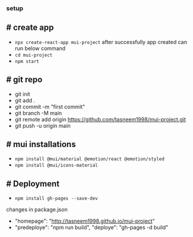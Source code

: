 ### setup
## # create app
- `npx create-react-app mui-project`
after successfully app created can run below command
- `cd mui-project`
- `npm start`

## # git repo
- git init
- git add .
- git commit -m "first commit"
- git branch -M main
- git remote add origin https://github.com/tasneem1998/mui-project.git
- git push -u origin main

## # mui installations
- `npm install @mui/material @emotion/react @emotion/styled`
- `npm install @mui/icons-material`

## # Deployment
- `npm install gh-pages --save-dev`

changes in package.json

- "homepage": "http://tasneem1998.github.io/mui-project"
- "predeploye": "npm run build",
    "deploye": "gh-pages -d build"